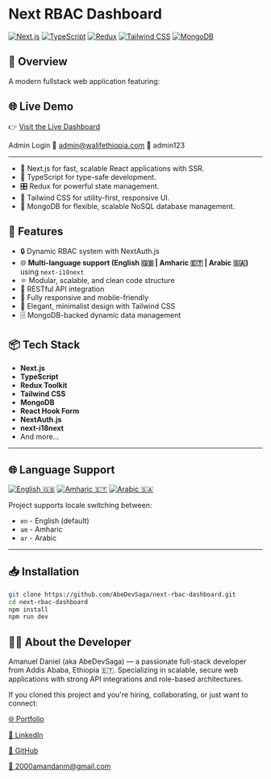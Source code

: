# Next RBAC Dashboard

[![Next.js](https://img.shields.io/badge/Next.js-000000?style=for-the-badge&logo=next.js&logoColor=white)](https://nextjs.org/)
[![TypeScript](https://img.shields.io/badge/TypeScript-3178C6?style=for-the-badge&logo=typescript&logoColor=white)](https://www.typescriptlang.org/)
[![Redux](https://img.shields.io/badge/Redux-764ABC?style=for-the-badge&logo=redux&logoColor=white)](https://redux.js.org/)
[![Tailwind CSS](https://img.shields.io/badge/Tailwind_CSS-06B6D4?style=for-the-badge&logo=tailwindcss&logoColor=white)](https://tailwindcss.com/)
[![MongoDB](https://img.shields.io/badge/MongoDB-47A248?style=for-the-badge&logo=mongodb&logoColor=white)](https://www.mongodb.com/)


## 📖 Overview

A modern fullstack web application featuring:

## 🌐 Live Demo
👉 [Visit the Live Dashboard](https://next-rbac-dashboard.vercel.app/)

Admin Login
📧 admin@walifethiopia.com
🔑 admin123

---

- 🚀 Next.js for fast, scalable React applications with SSR.
- 💙 TypeScript for type-safe development.
- 🎛️ Redux for powerful state management.
- 🎨 Tailwind CSS for utility-first, responsive UI.
- 🌱 MongoDB for flexible, scalable NoSQL database management.

## 📂 Features

- 🔒 Dynamic RBAC system with NextAuth.js
- 🌐 **Multi-language support (English 🇬🇧 | Amharic 🇪🇹 | Arabic 🇸🇦)** using `next-i18next`
- ⚛️ Modular, scalable, and clean code structure
- 🚀 RESTful API integration
- 📱 Fully responsive and mobile-friendly
- 🎨 Elegant, minimalist design with Tailwind CSS
- 🗄️ MongoDB-backed dynamic data management

## 📦 Tech Stack

- **Next.js**
- **TypeScript**
- **Redux Toolkit**
- **Tailwind CSS**
- **MongoDB**
- **React Hook Form** 
- **NextAuth.js**
- **next-i18next**
- And more…
---

## 🌐 Language Support

[![English 🇬🇧](https://img.shields.io/badge/English-🇬🇧-lightgrey)](#)
[![Amharic 🇪🇹](https://img.shields.io/badge/Amharic-🇪🇹-green)](#)
[![Arabic 🇸🇦](https://img.shields.io/badge/Arabic-🇸🇦-orange)](#)

Project supports locale switching between:
- `en` - English (default)
- `am` - Amharic
- `ar` - Arabic
---


## 📥 Installation

```bash
git clone https://github.com/AbeDevSaga/next-rbac-dashboard.git
cd next-rbac-dashboard
npm install
npm run dev

```

## 👨‍💻 About the Developer
Amanuel Daniel (aka AbeDevSaga) — a passionate full-stack developer from Addis Ababa, Ethiopia 🇪🇹. Specializing in scalable, secure web applications with strong API integrations and role-based architectures.

If you cloned this project and you're hiring, collaborating, or just want to connect:

[🌐 Portfolio](https://portfolio-abedevsagas-projects.vercel.app/)

[💼 LinkedIn](https://linkedin.com/in/amanuel-daniel-4573b1309/)

[🐙 GitHub](https://github.com/AbeDevSaga)

[📧 2000amandanm@gmail.com](mailto:2000amandanm@gmail.com)




